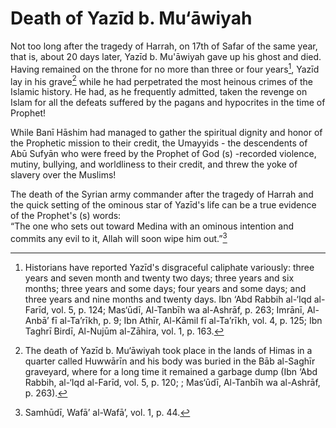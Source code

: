 Death of Yazīd b. Mu‘āwiyah
===========================

Not too long after the tragedy of Harrah, on 17th of Safar of the same
year, that is, about 20 days later, Yazīd b. Mu'āwiyah gave up his ghost
and died. Having remained on the throne for no more than three or four
years[^1], Yazīd lay in his grave[^2] while he had perpetrated the most
heinous crimes of the Islamic history. He had, as he frequently
admitted, taken the revenge on Islam for all the defeats suffered by the
pagans and hypocrites in the time of Prophet!

While Banī Hāshim had managed to gather the spiritual dignity and honor
of the Prophetic mission to their credit, the Umayyids - the descendents
of Abū Sufyān who were freed by the Prophet of God (s) -recorded
violence, mutiny, bullying, and worldliness to their credit, and threw
the yoke of slavery over the Muslims!

The death of the Syrian army commander after the tragedy of Harrah and
the quick setting of the ominous star of Yazīd's life can be a true
evidence of the Prophet's (s) words:  
 “The one who sets out toward Medina with an ominous intention and
commits any evil to it, Allah will soon wipe him out.”[^3]

[^1]: Historians have reported Yazīd's disgraceful caliphate variously:
three years and seven month and twenty two days; three years and six
months; three years and some days; four years and some days; and three
years and nine months and twenty days. Ibn ‘Abd Rabbih al-‘Iqd al-Farīd,
vol. 5, p. 124; Mas‘ūdī, Al-Tanbīh wa al-Ashrāf, p. 263; Imrānī,
Al-Anbā’ fī al-Ta’rīkh, p. 9; Ibn Athīr, Al-Kāmil fī al-Ta’rīkh, vol. 4,
p. 125; Ibn Taghrī Birdī, Al-Nujūm al-Zāhira, vol. 1, p. 163.

[^2]: The death of Yazīd b. Mu‘āwiyah took place in the lands of Himas
in a quarter called Huwwārīn and his body was buried in the Bāb
al-Saghīr graveyard, where for a long time it remained a garbage dump
(Ibn ‘Abd Rabbih, al-‘Iqd al-Farīd, vol. 5, p. 120; ; Mas‘ūdī, Al-Tanbīh
wa al-Ashrāf, p. 263).

[^3]: Samhūdī, Wafā’ al-Wafā’, vol. 1, p. 44.


